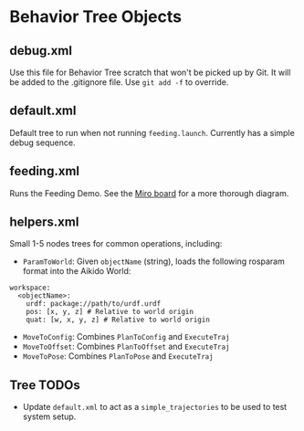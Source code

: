 # Behavior Tree Objects

## debug.xml

Use this file for Behavior Tree scratch that won't be picked up by Git. It will be added to the .gitignore file. Use `git add -f` to override.

## default.xml

Default tree to run when not running `feeding.launch`. Currently has a simple debug sequence.

## feeding.xml

Runs the Feeding Demo. See the [Miro board](https://miro.com/app/board/uXjVPF445sc=/) for a more thorough diagram.

## helpers.xml

Small 1-5 nodes trees for common operations, including:

* `ParamToWorld`: Given `objectName` (string), loads the following rosparam format into the Aikido World:
```
workspace:
  <objectName>:
    urdf: package://path/to/urdf.urdf
    pos: [x, y, z] # Relative to world origin
    quat: [w, x, y, z] # Relative to world origin
```
* `MoveToConfig`: Combines `PlanToConfig` and `ExecuteTraj`
* `MoveToOffset`: Combines `PlanToOffset` and `ExecuteTraj`
* `MoveToPose`: Combines `PlanToPose` and `ExecuteTraj`

## Tree TODOs

* Update `default.xml` to act as a `simple_trajectories` to be used to test system setup.
